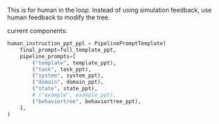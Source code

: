 This is for human in the loop.
Instead of using simulation feedback, use human feedback to modify the tree.

current components:
```python
human_instruction_ppt_ppl = PipelinePromptTemplate(
    final_prompt=full_template_ppt,
    pipeline_prompts=[
        ("template", template_ppt),
        ("task", task_ppt),
        ("system", system_ppt),
        ("domain", domain_ppt),
        ("state", state_ppt),
        # ("example", example_ppt),
        ("behaviortree", behaviortree_ppt),
    ],
)
```